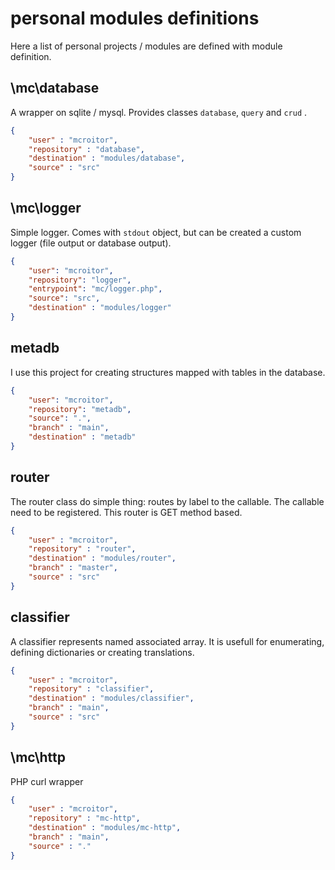 # personal modules definitions

Here a list of personal projects / modules are defined with module definition.

## \mc\database

A wrapper on sqlite / mysql. Provides classes `database`, `query` and `crud` .

```json
{
    "user" : "mcroitor",
    "repository" : "database",
    "destination" : "modules/database",
    "source" : "src"
}
```

## \mc\logger

Simple logger. Comes with `stdout` object, but can be created a custom logger (file output or database output).

```json
{
    "user": "mcroitor",
    "repository": "logger",
    "entrypoint": "mc/logger.php",
    "source": "src",
    "destination" : "modules/logger"
}
```

## metadb

I use this project for creating structures mapped with tables in the database.

```json
{
    "user": "mcroitor",
    "repository": "metadb",
    "source": ".",
    "branch" : "main",
    "destination" : "metadb"    
}
```

## router

The router class do simple thing: routes by label to the callable. The callable need to be registered. This router is GET method based.

```json
{
    "user" : "mcroitor",
    "repository" : "router",
    "destination" : "modules/router",
    "branch" : "master",
    "source" : "src"
}
```

## classifier

A classifier represents named associated array. It is usefull for enumerating, defining dictionaries or creating translations.

```json
{
    "user" : "mcroitor",
    "repository" : "classifier",
    "destination" : "modules/classifier",
    "branch" : "main",
    "source" : "src"
}
```

## \mc\http

PHP curl wrapper

```json
{
    "user" : "mcroitor",
    "repository" : "mc-http",
    "destination" : "modules/mc-http",
    "branch" : "main",
    "source" : "."
}
```